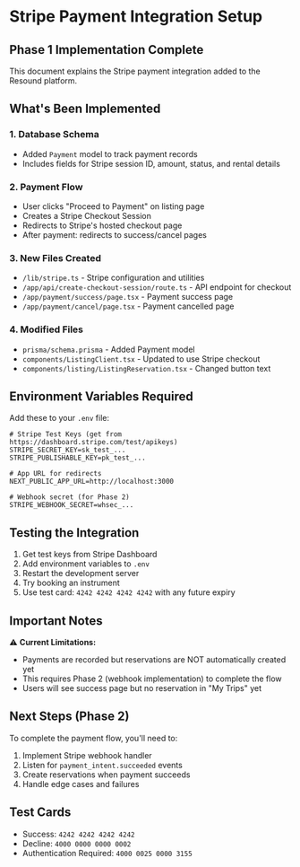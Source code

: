 # Stripe Payment Integration Setup

## Phase 1 Implementation Complete

This document explains the Stripe payment integration added to the Resound platform.

## What's Been Implemented

### 1. Database Schema
- Added `Payment` model to track payment records
- Includes fields for Stripe session ID, amount, status, and rental details

### 2. Payment Flow
- User clicks "Proceed to Payment" on listing page
- Creates a Stripe Checkout Session
- Redirects to Stripe's hosted checkout page
- After payment: redirects to success/cancel pages

### 3. New Files Created
- `/lib/stripe.ts` - Stripe configuration and utilities
- `/app/api/create-checkout-session/route.ts` - API endpoint for checkout
- `/app/payment/success/page.tsx` - Payment success page
- `/app/payment/cancel/page.tsx` - Payment cancelled page

### 4. Modified Files
- `prisma/schema.prisma` - Added Payment model
- `components/ListingClient.tsx` - Updated to use Stripe checkout
- `components/listing/ListingReservation.tsx` - Changed button text

## Environment Variables Required

Add these to your `.env` file:

```env
# Stripe Test Keys (get from https://dashboard.stripe.com/test/apikeys)
STRIPE_SECRET_KEY=sk_test_...
STRIPE_PUBLISHABLE_KEY=pk_test_...

# App URL for redirects
NEXT_PUBLIC_APP_URL=http://localhost:3000

# Webhook secret (for Phase 2)
STRIPE_WEBHOOK_SECRET=whsec_...
```

## Testing the Integration

1. Get test keys from Stripe Dashboard
2. Add environment variables to `.env`
3. Restart the development server
4. Try booking an instrument
5. Use test card: `4242 4242 4242 4242` with any future expiry

## Important Notes

⚠️ **Current Limitations:**
- Payments are recorded but reservations are NOT automatically created yet
- This requires Phase 2 (webhook implementation) to complete the flow
- Users will see success page but no reservation in "My Trips" yet

## Next Steps (Phase 2)

To complete the payment flow, you'll need to:
1. Implement Stripe webhook handler
2. Listen for `payment_intent.succeeded` events
3. Create reservations when payment succeeds
4. Handle edge cases and failures

## Test Cards

- Success: `4242 4242 4242 4242`
- Decline: `4000 0000 0000 0002`
- Authentication Required: `4000 0025 0000 3155`